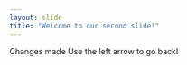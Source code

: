 ```yaml
---
layout: slide
title: "Welcome to our second slide!"
---
```

Changes made 
Use the left arrow to go back!
